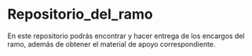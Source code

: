 # Repositorio_del_ramo
En este repositorio podrás encontrar y hacer entrega de los encargos del ramo, además de obtener el material de apoyo correspondiente.
